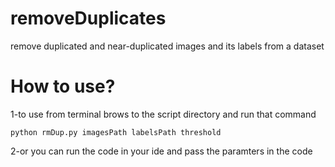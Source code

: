 
# removeDuplicates

remove duplicated and near-duplicated images and its labels from a dataset

# How to use?
1-to use from terminal brows to the script directory and run that command

```
python rmDup.py imagesPath labelsPath threshold
```
2-or you can run the code in your ide and pass the paramters in the code 
